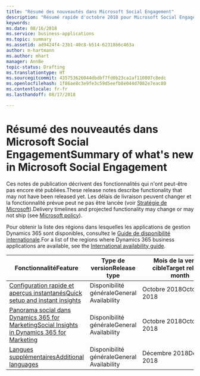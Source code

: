 ```yaml
---
title: "Résumé des nouveautés dans Microsoft Social Engagement"
description: "Résumé rapide d'octobre 2018 pour Microsoft Social Engagement"
keywords: 
ms.date: 08/16/2018
ms.service: business-applications
ms.topic: summary
ms.assetid: ad9424f4-23b1-40c8-b514-62318b6c463a
author: m-hartmann
ms.author: mhart
manager: AnnBe
topic-status: Drafting
ms.translationtype: HT
ms.sourcegitcommit: 435753626044dbdbf7fd0b23ca1af110807c8edc
ms.openlocfilehash: 1f86ae8c3e9fe3c59d5eefb8e044d7082e7eac80
ms.contentlocale: fr-fr
ms.lasthandoff: 08/17/2018

---
```


#  <a name="summary-of-whats-new-in-microsoft-social-engagement"></a><span data-ttu-id="a421a-103">Résumé des nouveautés dans Microsoft Social Engagement</span><span class="sxs-lookup"><span data-stu-id="a421a-103">Summary of what's new in Microsoft Social Engagement</span></span>

<span data-ttu-id="a421a-104">Ces notes de publication décrivent des fonctionnalités qui n'ont peut-être pas encore été publiées.</span><span class="sxs-lookup"><span data-stu-id="a421a-104">These release notes describe functionality that may not have been released yet.</span></span> <span data-ttu-id="a421a-105">Les délais de livraison peuvent changer et la fonctionnalité prévue peut ne pas être lancée (voir [Stratégie de Microsoft](https://go.microsoft.com/fwlink/p/?linkid=2007332)).</span><span class="sxs-lookup"><span data-stu-id="a421a-105">Delivery timelines and projected functionality may change or may not ship (see [Microsoft policy](https://go.microsoft.com/fwlink/p/?linkid=2007332)).</span></span>
    
<span data-ttu-id="a421a-106">Pour obtenir la liste des régions dans lesquelles les applications de gestion Dynamics 365 sont disponibles, consultez le [Guide de disponibilité internationale](https://aka.ms/dynamics_365_international_availability_deck).</span><span class="sxs-lookup"><span data-stu-id="a421a-106">For a list of the regions where Dynamics 365 business applications are available, see the [International availability guide](https://aka.ms/dynamics_365_international_availability_deck).</span></span>

| <span data-ttu-id="a421a-107">Fonctionnalité</span><span class="sxs-lookup"><span data-stu-id="a421a-107">Feature</span></span>                                                                                     | <span data-ttu-id="a421a-108">Type de version</span><span class="sxs-lookup"><span data-stu-id="a421a-108">Release type</span></span> | <span data-ttu-id="a421a-109">Mois de la version cible</span><span class="sxs-lookup"><span data-stu-id="a421a-109">Target release month</span></span> |
|---------------------------------------------------------------------------------------------|--------------|----------------------|
| [<span data-ttu-id="a421a-110">Configuration rapide et aperçus instantanés</span><span class="sxs-lookup"><span data-stu-id="a421a-110">Quick setup and instant insights</span></span>](quick-setup.md)                                        | <span data-ttu-id="a421a-111">Disponibilité générale</span><span class="sxs-lookup"><span data-stu-id="a421a-111">General Availability</span></span>           | <span data-ttu-id="a421a-112">Octobre 2018</span><span class="sxs-lookup"><span data-stu-id="a421a-112">October 2018</span></span>          |
| [<span data-ttu-id="a421a-113">Panorama social dans Dynamics 365 for Marketing</span><span class="sxs-lookup"><span data-stu-id="a421a-113">Social Insights in Dynamics 365 for Marketing</span></span>](social-insights-dynamics365-marketing.md) | <span data-ttu-id="a421a-114">Disponibilité générale</span><span class="sxs-lookup"><span data-stu-id="a421a-114">General Availability</span></span>           | <span data-ttu-id="a421a-115">Octobre 2018</span><span class="sxs-lookup"><span data-stu-id="a421a-115">October 2018</span></span>          |
| [<span data-ttu-id="a421a-116">Langues supplémentaires</span><span class="sxs-lookup"><span data-stu-id="a421a-116">Additional languages</span></span>](additional-languages.md)                                           | <span data-ttu-id="a421a-117">Disponibilité générale</span><span class="sxs-lookup"><span data-stu-id="a421a-117">General Availability</span></span>           | <span data-ttu-id="a421a-118">Décembre 2018</span><span class="sxs-lookup"><span data-stu-id="a421a-118">December 2018</span></span>         |

